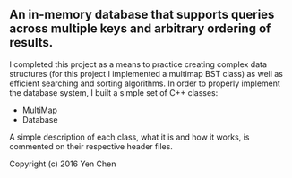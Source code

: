 An in-memory database that supports queries across multiple keys and arbitrary ordering of results.
--------------------------------------------------------------------------------------
I completed this project as a means to practice creating complex data structures (for this project I implemented a multimap BST class) as well as efficient searching and sorting algorithms. In order to properly implement the database system, I built a simple set of C++ classes:
-   MultiMap
-   Database

A simple description of each class, what it is and how it works, is commented on their respective header files.

Copyright (c) 2016 Yen Chen
